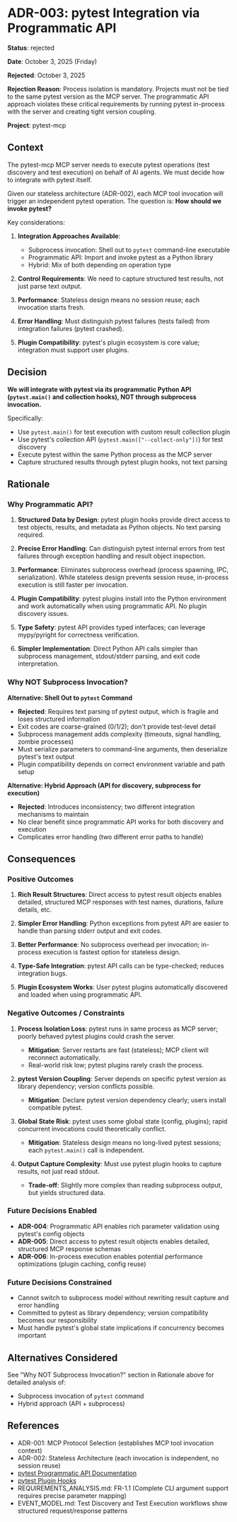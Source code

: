 # ADR-003: pytest Integration via Programmatic API

**Status**: rejected

**Date**: October 3, 2025 (Friday)

**Rejected**: October 3, 2025

**Rejection Reason**: Process isolation is mandatory. Projects must not be tied to the same pytest version as the MCP server. The programmatic API approach violates these critical requirements by running pytest in-process with the server and creating tight version coupling.

**Project**: pytest-mcp

## Context

The pytest-mcp MCP server needs to execute pytest operations (test discovery and test execution) on behalf of AI agents. We must decide how to integrate with pytest itself.

Given our stateless architecture (ADR-002), each MCP tool invocation will trigger an independent pytest operation. The question is: **How should we invoke pytest?**

Key considerations:

1. **Integration Approaches Available**:
   - Subprocess invocation: Shell out to `pytest` command-line executable
   - Programmatic API: Import and invoke pytest as a Python library
   - Hybrid: Mix of both depending on operation type

2. **Control Requirements**: We need to capture structured test results, not just parse text output.

3. **Performance**: Stateless design means no session reuse; each invocation starts fresh.

4. **Error Handling**: Must distinguish pytest failures (tests failed) from integration failures (pytest crashed).

5. **Plugin Compatibility**: pytest's plugin ecosystem is core value; integration must support user plugins.

## Decision

**We will integrate with pytest via its programmatic Python API (`pytest.main()` and collection hooks), NOT through subprocess invocation.**

Specifically:
- Use `pytest.main()` for test execution with custom result collection plugin
- Use pytest's collection API (`pytest.main(["--collect-only"])`) for test discovery
- Execute pytest within the same Python process as the MCP server
- Capture structured results through pytest plugin hooks, not text parsing

## Rationale

### Why Programmatic API?

1. **Structured Data by Design**: pytest plugin hooks provide direct access to test objects, results, and metadata as Python objects. No text parsing required.

2. **Precise Error Handling**: Can distinguish pytest internal errors from test failures through exception handling and result object inspection.

3. **Performance**: Eliminates subprocess overhead (process spawning, IPC, serialization). While stateless design prevents session reuse, in-process execution is still faster per invocation.

4. **Plugin Compatibility**: pytest plugins install into the Python environment and work automatically when using programmatic API. No plugin discovery issues.

5. **Type Safety**: pytest API provides typed interfaces; can leverage mypy/pyright for correctness verification.

6. **Simpler Implementation**: Direct Python API calls simpler than subprocess management, stdout/stderr parsing, and exit code interpretation.

### Why NOT Subprocess Invocation?

**Alternative: Shell Out to `pytest` Command**
- **Rejected**: Requires text parsing of pytest output, which is fragile and loses structured information
- Exit codes are coarse-grained (0/1/2); don't provide test-level detail
- Subprocess management adds complexity (timeouts, signal handling, zombie processes)
- Must serialize parameters to command-line arguments, then deserialize pytest's text output
- Plugin compatibility depends on correct environment variable and path setup

**Alternative: Hybrid Approach (API for discovery, subprocess for execution)**
- **Rejected**: Introduces inconsistency; two different integration mechanisms to maintain
- No clear benefit since programmatic API works for both discovery and execution
- Complicates error handling (two different error paths to handle)

## Consequences

### Positive Outcomes

1. **Rich Result Structures**: Direct access to pytest result objects enables detailed, structured MCP responses with test names, durations, failure details, etc.

2. **Simpler Error Handling**: Python exceptions from pytest API are easier to handle than parsing stderr output and exit codes.

3. **Better Performance**: No subprocess overhead per invocation; in-process execution is fastest option for stateless design.

4. **Type-Safe Integration**: pytest API calls can be type-checked; reduces integration bugs.

5. **Plugin Ecosystem Works**: User pytest plugins automatically discovered and loaded when using programmatic API.

### Negative Outcomes / Constraints

1. **Process Isolation Loss**: pytest runs in same process as MCP server; poorly behaved pytest plugins could crash the server.
   - **Mitigation**: Server restarts are fast (stateless); MCP client will reconnect automatically.
   - Real-world risk low; pytest plugins rarely crash the process.

2. **pytest Version Coupling**: Server depends on specific pytest version as library dependency; version conflicts possible.
   - **Mitigation**: Declare pytest version dependency clearly; users install compatible pytest.

3. **Global State Risk**: pytest uses some global state (config, plugins); rapid concurrent invocations could theoretically conflict.
   - **Mitigation**: Stateless design means no long-lived pytest sessions; each `pytest.main()` call is independent.

4. **Output Capture Complexity**: Must use pytest plugin hooks to capture results, not just read stdout.
   - **Trade-off**: Slightly more complex than reading subprocess output, but yields structured data.

### Future Decisions Enabled

- **ADR-004**: Programmatic API enables rich parameter validation using pytest's config objects
- **ADR-005**: Direct access to pytest result objects enables detailed, structured MCP response schemas
- **ADR-006**: In-process execution enables potential performance optimizations (plugin caching, config reuse)

### Future Decisions Constrained

- Cannot switch to subprocess model without rewriting result capture and error handling
- Committed to pytest as library dependency; version compatibility becomes our responsibility
- Must handle pytest's global state implications if concurrency becomes important

## Alternatives Considered

See "Why NOT Subprocess Invocation?" section in Rationale above for detailed analysis of:
- Subprocess invocation of `pytest` command
- Hybrid approach (API + subprocess)

## References

- ADR-001: MCP Protocol Selection (establishes MCP tool invocation context)
- ADR-002: Stateless Architecture (each invocation is independent, no session reuse)
- [pytest Programmatic API Documentation](https://docs.pytest.org/en/stable/how-to/usage.html#calling-pytest-from-python-code)
- [pytest Plugin Hooks](https://docs.pytest.org/en/stable/reference/reference.html#hooks)
- REQUIREMENTS_ANALYSIS.md: FR-1.1 (Complete CLI argument support requires precise parameter mapping)
- EVENT_MODEL.md: Test Discovery and Test Execution workflows show structured request/response patterns
